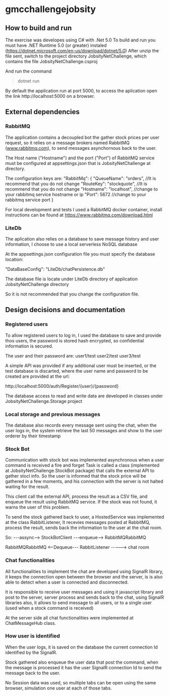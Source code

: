 # gmcchallengejobsity

## How to build and run

The exercise was developes using C# with .Net 5.0 
To build and run you must have .NET Runtime 5.0 (or greater) instaled 
(https://dotnet.microsoft.com/en-us/download/dotnet/5.0)
After unzip the file sent, switch to the project directory 
JobsityNetChallenge, which contains the file 
JobsityNetChallenge.csproj

And run the command 
>dotnet run 

By default the application run at port 5000, to access the aplication open the link http://localhost:5000 on a browser.

## External dependencies
### RabbitMQ
The application contains a decoupled bot the gather stock prices per user request, so it relies on a message brokers named RabbitMQ (www.rabbitmq.com), to send messages asynchornous back to the user.

The Host name ("Hostname") and the port ("Port") of RabbitMQ service must be configured at appsettings.json that is JobsityNetChallenge at directory.

The configuration keys are:
"RabbitMq": {
	"QueueName": "orders", //It is recommend that you do not change
	"RouteKey": "stockquote", //It is recommend that you do not change
	"Hostname": "localhost", //change to your rabbitmq service hostname or ip
	"Port": 5672 //change to your rabbitmq service port
}

For local development and tests I used a RabbitMQ docker container, install instructions can be found at https://www.rabbitmq.com/download.html

### LiteDb
The aplication also relies on a database to save message history and user information, I choose to use a local serverless NoSQL database 

At the appsettings.json configuration file you must specify the database location:

"DataBaseConfig": "LiteDb/chatPersistence.db"

The database file is locate under LiteDb directory of application JobsityNetChallenge directory

So it is not recommended that you change the configuration file.

## Design decisions and documentation

### Registered users
To allow registered users to log in, I used the database to save and provide thos users, the password is stored hash encrypted, so confidential information is secured.

The user and their password are:
user1/test
user2/test
user3/test

A simple API was provided if any additional user must be inserted, or the test database is discarted, where the user name and password to be created are provided at the url:

http://localhost:5000/auth/Register/{user}/{password}

The database access to read and write data are developed in classes under JobsityNetChallenge.Storage project

### Local storage and previous messages
The database also records every message sent using the chat, when the user logs in, the system retrieve the last 50 messages and show to the user orderer by their timestamp

### Stock Bot
Communication with stock bot was implemented asynchronous when a user command is received a fire and forget Task is called a class (implemented at JobsityNetChallenge.StockBot package) that calls the external API to gather stocl info. So the user is informed that the stock price will be gathered in a few moments, and his connection with the server is not halted waiting for the result.

This client call the external API, process the result as a CSV file, and enqueue the result using RabbitMQ service. If the stock was not found, it warns the user of this problem.

To send the stock gathered back to user, a HostedService was implemented at the class RabbitListener, It recevies messages posted at RabbitMQ, process the result, sends back the information to the user at the chat room.

So:
<User command> ---assync--> StockBotClient ---enqueue--> RabbitMQRabbitMQ 

RabbitMQRabbitMQ <--Dequeue--- RabbitListener -----> chat room


### Chat functionalities
All functionalities to implement the chat are developed using SignalR library, it keeps the connection open between the browser and the server, is is also able to detect when a user is connected and disconnected.

It is responsible to receive user messages and using it javascript library and post to the server, server process and sends back to the chat, using SignalR libraries also, it allows to send message to all users, or to a single user (used when a stock command is received)

At the server side all chat functionalities were implemented at ChatMessageHub class.


### How user is identified
When the user logs, it is saved on the database the current connection Id identified by the SignalR.

Stock gathered also enqueue the user data that post the command, when the message is processed it has the user SignalR connection Id to send the message back to the user.

No Session data was used, so multiple tabs can be open using the same browser, simulation one user at each of those tabs.
